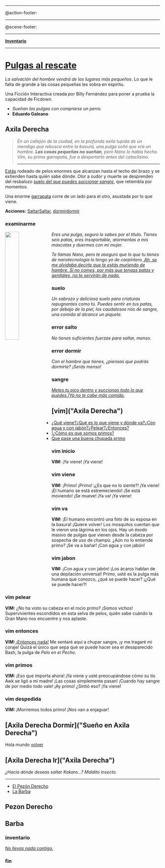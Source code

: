 ***
@action-footer: <hr>
@scene-footer: <hr>[**Inventario**](#inventario)
***
# [Pulgas al rescate](/axila-derecha)

*La salvación del hombre vendrá de los lugares más pequeños*. Lo que le falta de grande a las cosas pequeñas les sobra en espíritu.

Una Ficción Interactiva creada por Billy Fernández para poner a prueba la capacidad de Ficdown.

- *Sueñan las pulgas con comprarse un perro.*  
- **Eduardo Galeano**

## Axila Derecha

>*En un callejón de la ciudad, en la profunda axila tupida de un mendigo que rebusca entre la basura, una pulga soñó que era un hombre. **Las cosas pequeñas no sueñan**, pero Nano lo había hecho. Vim, su primo garrapata, fue a despertarlo antes del cataclismo.*<hr>

[Estás](#examinarme) rodeado de pelos enormes que alcanzan hasta el techo del brazo y se extienden hasta quién sabe dónde. Olor a sudor y muerte se desprenden del resbalozo [suelo](#suelo)[ *del que puedes succionar* ](?suelo)[*sangre*](?suelo#sangre), que retiembla por momentos.

Una enorme [garrapata](/vim#vim-inicio) corre de un lado para el otro, asustada por lo que viene.

**Acciones:** [Saltar](?!sangre#error-salto)[Saltar](/axila-derecha-ir?sangre), [dormir](?!sangre#error-dormir)[dormir](/axila-derecha-dormir?sangre)

### examinarme

<img src="https://upload.wikimedia.org/wikipedia/commons/thumb/8/82/Parte_pulga.svg/800px-Parte_pulga.svg.png" style="width: 30%; float: left;">

*Eres una pulga, seguro lo sabes por el título. Tienes seis patas, eres insoportable, atormentas a mis mascotas y duermes con mi mujer.*

*Te llamas Nano, pero te aseguro que lo que tu tienes de nanotecnología lo tengo yo de carpintero.[ Ah, se me olvidaba decirte que te estás muriendo de hambre. Si no comes, por más que tengas patas y genitales, no te servirán de nada.](?!sangre)*

### suelo

*Un sabrozo y delicioso suelo para criaturas repugnantes como tú. Puedes sentir en tus patas, por debajo de la piel, los caudalosos ríos de sangre, una comida al alcance un piquete.*

### error salto

*No tienes suficientes fuerzas para saltar, menso.*

### error dormir

*Con el hambre que tienes, ¿piensas que podrás dormirte? ¡Serás menso!*

### sangre

*[Metes tu pico dentro y succionas todo lo que puedes.|Ya no te cabe más comida.](?!sangre)*

## [vim]("Axila Derecha")

- [¿Qué viene?](?!vim-viene#vim-viene)[¿Qué es lo que viene y dónde va?](?vim-viene&!vim-va#vim-va)[¿Con agua y con jabón?](?vim-va&!vim-jabon#vim-jabon)[¿Pelear?](?vim-jabon&!vim-pelear#vim-pelear)[¿Entonces?](?vim-pelear#vim-entonces)
- [|¿Cómo es que somos primos?](?vim-primos#vim-primos)
- [Que pase una buena chupada primo](/axila-derecha#vim-despedida)

### vim inicio

**VIM:** ¡Ya viene! ¡Ya viene!

### vim viene

**VIM:** ¡Primo! ¡Primo! ¡¿Es que no lo siente?! ¡Ya viene! ¡El humano se está estremeciendo! ¡Se está moviendo! ¡Se mueve! ¡Ya va! ¡Ya viene!

### vim va

**VIM:** ¡El humano encontró una foto de su esposa en la basura! ¡Quiere volver! Los mosquitos cuentan que le vieron una lágrima en los ojos. Hay un éxodo masivo de pulgas que vienen desde la cabeza por sospecha de uso de champú. ¿Aún no lo entiende primo? ¡Se va a bañar! ¡Con agua y con jabón!

### vim jabon

**VIM:** ¡Con agua y con jabón! ¡Los ácaros hablan de una depilación universal! Primo, usté es la pulga más humana que conozco, ¿qué se puede hacer? ¡¿Qué se puede hacer?!

### vim pelear

**VIM:** ¿No ha visto su cabeza en el rocío primo? ¡Somos vichos! Supervivientes escondidos en esta selva de pelos, quién sabe cuándo la Gran Mano nos encuentre y nos aplaste.

### vim entonces

**VIM:**[ ¡Entonces nada!](?!vim-entonces) Me sentaré aquí a chupar sangre, ¡y me tragaré mi coraje! Quizá el único que sepa qué se puede hacer sea el desaparecido Bash, la pulga de *Pelo en el Pecho*.

### vim primos

**VIM:** ¡Eso que importa ahora! ¡Ya viene y usté preocupándose cómo su tío Awk se ligó a mi madre! ¡Las cosas simplemente pasan! ¡Cuando hay sangre de por medio todo vale! ¡Ay primo! ¿Sintió eso? ¡Ya viene!

### vim despedida

**VIM:** ¡Moriremos todos primo! ¡Nos van a enjaguar!

## [Axila Derecha Dormir]("Sueño en Axila Derecha")

<!--<style>
body{
	background-color: black !important;
}
.container{
	background-color: black !important;
	color: #ffffff !important;
}
#gamecontent{
	color: #ffffff !important;
}
#gamecontent h2{
	border-bottom: 1px solid #ffffff;
}
</style>-->

Hola mundo [volver](/axila-derecha)

## [Axila Derecha Ir]("Axila Derecha")

*¿Hacia dónde deseas saltar Kakaro...? Maldito insecto.*

<hr>

- [El Pezón Derecho](/pezon-derecho)
- [La Barba](/barba)

## Pezon Derecho

## Barba

### inventario

[*No llevas nada contigo.*](?!sangre)

### fin
